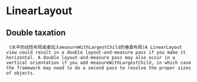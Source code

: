 # LinearLayout

## Double taxation
     (水平的线性布局或者加入measureWithLargestChild的垂直布局)A LinearLayout view could result in a double layout-and-measure pass if you make it horizontal. A double layout-and-measure pass may also occur in a vertical orientation if you add measureWithLargestChild, in which case the framework may need to do a second pass to resolve the proper sizes of objects.

     